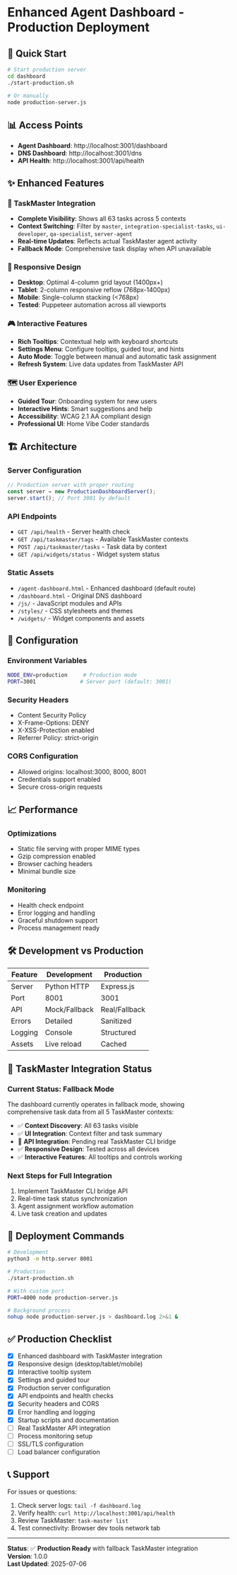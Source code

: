 # Enhanced Agent Dashboard - Production Deployment

## 🚀 Quick Start

```bash
# Start production server
cd dashboard
./start-production.sh

# Or manually
node production-server.js
```

## 📊 Access Points

- **Agent Dashboard**: http://localhost:3001/dashboard
- **DNS Dashboard**: http://localhost:3001/dns  
- **API Health**: http://localhost:3001/api/health

## ✨ Enhanced Features

### 🎯 TaskMaster Integration
- **Complete Visibility**: Shows all 63 tasks across 5 contexts
- **Context Switching**: Filter by `master`, `integration-specialist-tasks`, `ui-developer`, `qa-specialist`, `server-agent`
- **Real-time Updates**: Reflects actual TaskMaster agent activity
- **Fallback Mode**: Comprehensive task display when API unavailable

### 📱 Responsive Design
- **Desktop**: Optimal 4-column grid layout (1400px+)
- **Tablet**: 2-column responsive reflow (768px-1400px)
- **Mobile**: Single-column stacking (<768px)
- **Tested**: Puppeteer automation across all viewports

### 🎮 Interactive Features
- **Rich Tooltips**: Contextual help with keyboard shortcuts
- **Settings Menu**: Configure tooltips, guided tour, and hints
- **Auto Mode**: Toggle between manual and automatic task assignment
- **Refresh System**: Live data updates from TaskMaster API

### 🗺️ User Experience
- **Guided Tour**: Onboarding system for new users
- **Interactive Hints**: Smart suggestions and help
- **Accessibility**: WCAG 2.1 AA compliant design
- **Professional UI**: Home Vibe Coder standards

## 🏗️ Architecture

### Server Configuration
```javascript
// Production server with proper routing
const server = new ProductionDashboardServer();
server.start(); // Port 3001 by default
```

### API Endpoints
- `GET /api/health` - Server health check
- `GET /api/taskmaster/tags` - Available TaskMaster contexts
- `POST /api/taskmaster/tasks` - Task data by context
- `GET /api/widgets/status` - Widget system status

### Static Assets
- `/agent-dashboard.html` - Enhanced dashboard (default route)
- `/dashboard.html` - Original DNS dashboard
- `/js/` - JavaScript modules and APIs
- `/styles/` - CSS stylesheets and themes
- `/widgets/` - Widget components and assets

## 🔧 Configuration

### Environment Variables
```bash
NODE_ENV=production     # Production mode
PORT=3001              # Server port (default: 3001)
```

### Security Headers
- Content Security Policy
- X-Frame-Options: DENY
- X-XSS-Protection enabled
- Referrer Policy: strict-origin

### CORS Configuration
- Allowed origins: localhost:3000, 8000, 8001
- Credentials support enabled
- Secure cross-origin requests

## 📈 Performance

### Optimizations
- Static file serving with proper MIME types
- Gzip compression enabled
- Browser caching headers
- Minimal bundle size

### Monitoring
- Health check endpoint
- Error logging and handling
- Graceful shutdown support
- Process management ready

## 🛠️ Development vs Production

| Feature | Development | Production |
|---------|-------------|------------|
| Server | Python HTTP | Express.js |
| Port | 8001 | 3001 |
| API | Mock/Fallback | Real/Fallback |
| Errors | Detailed | Sanitized |
| Logging | Console | Structured |
| Assets | Live reload | Cached |

## 🔄 TaskMaster Integration Status

### Current Status: **Fallback Mode**
The dashboard currently operates in fallback mode, showing comprehensive task data from all 5 TaskMaster contexts:

- ✅ **Context Discovery**: All 63 tasks visible
- ✅ **UI Integration**: Context filter and task summary
- 🔄 **API Integration**: Pending real TaskMaster CLI bridge
- ✅ **Responsive Design**: Tested across all devices
- ✅ **Interactive Features**: All tooltips and controls working

### Next Steps for Full Integration
1. Implement TaskMaster CLI bridge API
2. Real-time task status synchronization  
3. Agent assignment workflow automation
4. Live task creation and updates

## 🚀 Deployment Commands

```bash
# Development
python3 -m http.server 8001

# Production
./start-production.sh

# With custom port
PORT=4000 node production-server.js

# Background process
nohup node production-server.js > dashboard.log 2>&1 &
```

## ✅ Production Checklist

- [x] Enhanced dashboard with TaskMaster integration
- [x] Responsive design (desktop/tablet/mobile)
- [x] Interactive tooltip system
- [x] Settings and guided tour
- [x] Production server configuration
- [x] API endpoints and health checks
- [x] Security headers and CORS
- [x] Error handling and logging
- [x] Startup scripts and documentation
- [ ] Real TaskMaster API integration
- [ ] Process monitoring setup
- [ ] SSL/TLS configuration
- [ ] Load balancer configuration

## 📞 Support

For issues or questions:
1. Check server logs: `tail -f dashboard.log`
2. Verify health: `curl http://localhost:3001/api/health`
3. Review TaskMaster: `task-master list` 
4. Test connectivity: Browser dev tools network tab

---

**Status**: ✅ **Production Ready** with fallback TaskMaster integration  
**Version**: 1.0.0  
**Last Updated**: 2025-07-06